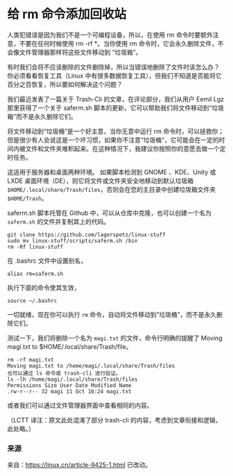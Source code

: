 # 给 rm 命令添加回收站
人类犯错误是因为我们不是一个可编程设备，所以，在使用 rm 命令时要额外注意，不要在任何时候使用 rm -rf *。当你使用 rm 命令时，它会永久删除文件，不会像文件管理器那样将这些文件移动到 “垃圾箱”。

有时我们会将不应该删除的文件删除掉，所以当错误地删除了文件时该怎么办？ 你必须看看恢复工具（Linux 中有很多数据恢复工具），但我们不知道是否能将它百分之百恢复，所以要如何解决这个问题？

我们最近发表了一篇关于 Trash-Cli 的文章，在评论部分，我们从用户 Eemil Lgz 那里获得了一个关于 saferm.sh 脚本的更新，它可以帮助我们将文件移动到“垃圾箱”而不是永久删除它们。

将文件移动到“垃圾桶”是一个好主意，当你无意中运行 rm 命令时，可以拯救你；但是很少有人会说这是一个坏习惯，如果你不注意“垃圾桶”，它可能会在一定的时间内被文件和文件夹堆积起来。在这种情况下，我建议你按照你的意愿去做一个定时任务。

这适用于服务器和桌面两种环境。 如果脚本检测到 GNOME 、KDE、Unity 或 LXDE 桌面环境（DE），则它将文件或文件夹安全地移动到默认垃圾箱 `$HOME/.local/share/Trash/files`，否则会在您的主目录中创建垃圾箱文件夹 `$HOME/Trash`。

saferm.sh 脚本托管在 Github 中，可以从仓库中克隆，也可以创建一个名为 `saferm.sh` 的文件并复制其上的代码。

```
git clone https://github.com/lagerspetz/linux-stuff
sudo mv linux-stuff/scripts/saferm.sh /bin
rm -Rf linux-stuff
```

在 .bashrc 文件中设置别名，
```
alias rm=saferm.sh
```

执行下面的命令使其生效，
```
source ~/.bashrc
```
一切就绪，现在你可以执行 `rm` 命令，自动将文件移动到”垃圾桶”，而不是永久删除它们。

测试一下，我们将删除一个名为 `magi.txt` 的文件，命令行明确的提醒了 Moving magi.txt to $HOME/.local/share/Trash/file。
```
rm -rf magi.txt
Moving magi.txt to /home/magi/.local/share/Trash/files
也可以通过 ls 命令或 trash-cli 进行验证。
ls -lh /home/magi/.local/share/Trash/files
Permissions Size User Date Modified Name
.rw-r--r-- 32 magi 11 Oct 16:24 magi.txt
```
或者我们可以通过文件管理器界面中查看相同的内容。

（LCTT 译注：原文此处混淆了部分 trash-cli 的内容，考虑到文章衔接和逻辑，此处略。）

### 来源
来自：https://linux.cn/article-9425-1.html
已改动。
